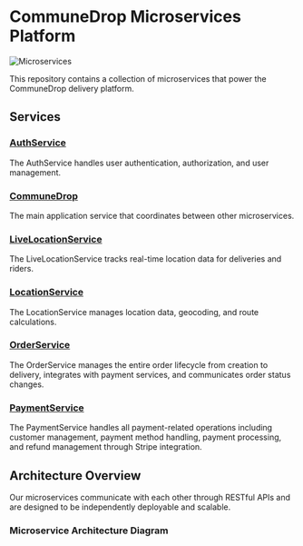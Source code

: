 # CommuneDrop Microservices Platform

![Microservices](https://img.shields.io/badge/Architecture-Microservices-brightgreen)

This repository contains a collection of microservices that power the CommuneDrop delivery platform.

## Services

### [AuthService](./AuthService/README.md)

The AuthService handles user authentication, authorization, and user management.

### [CommuneDrop](./CommuneDrop/README.md)

The main application service that coordinates between other microservices.

### [LiveLocationService](./LiveLocationService/README.md)

The LiveLocationService tracks real-time location data for deliveries and riders.

### [LocationService](./LocationService/README.md)

The LocationService manages location data, geocoding, and route calculations.

### [OrderService](./OrderService/README.md)

The OrderService manages the entire order lifecycle from creation to delivery, integrates with payment services, and communicates order status changes.

### [PaymentService](./PaymentService/README.md)

The PaymentService handles all payment-related operations including customer management, payment method handling, payment processing, and refund management through Stripe integration.

## Architecture Overview

Our microservices communicate with each other through RESTful APIs and are designed to be independently deployable and scalable.

### Microservice Architecture Diagram
